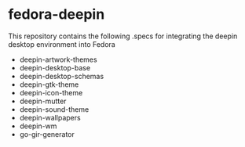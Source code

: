 # fedora-deepin

This repository contains the following .specs for integrating the deepin desktop environment into Fedora
* deepin-artwork-themes
* deepin-desktop-base
* deepin-desktop-schemas
* deepin-gtk-theme
* deepin-icon-theme
* deepin-mutter
* deepin-sound-theme
* deepin-wallpapers
* deepin-wm
* go-gir-generator